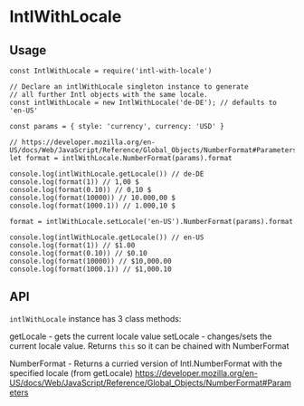 # IntlWithLocale
## Usage

```
const IntlWithLocale = require('intl-with-locale')

// Declare an intlWithLocale singleton instance to generate
// all further Intl objects with the same locale.
const intlWithLocale = new IntlWithLocale('de-DE'); // defaults to 'en-US'

const params = { style: 'currency', currency: 'USD' }

// https://developer.mozilla.org/en-US/docs/Web/JavaScript/Reference/Global_Objects/NumberFormat#Parameters
let format = intlWithLocale.NumberFormat(params).format

console.log(intlWithLocale.getLocale()) // de-DE
console.log(format(1)) // 1,00 $
console.log(format(0.10)) // 0,10 $
console.log(format(10000)) // 10.000,00 $
console.log(format(1000.1)) // 1.000,10 $

format = intlWithLocale.setLocale('en-US').NumberFormat(params).format

console.log(intlWithLocale.getLocale()) // en-US
console.log(format(1)) // $1.00
console.log(format(0.10)) // $0.10
console.log(format(10000)) // $10,000.00
console.log(format(1000.1)) // $1,000.10
```

## API
`intlWithLocale` instance has 3 class methods:

getLocale - gets the current locale value
setLocale - changes/sets the current locale value. Returns `this` so it can be chained with NumberFormat

NumberFormat - Returns a curried version of Intl.NumberFormat with the specified locale (from getLocale) https://developer.mozilla.org/en-US/docs/Web/JavaScript/Reference/Global_Objects/NumberFormat#Parameters
